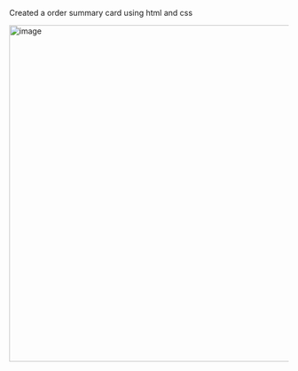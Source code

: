 Created a order summary card using html and css

<img width="608" alt="image" src="https://user-images.githubusercontent.com/96752472/183996528-c3f0199e-ab6c-470b-9827-10a72a8a9d19.png">
